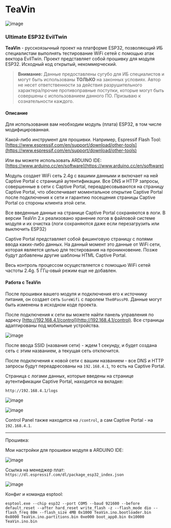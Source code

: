 # TeaVin

![image](https://github.com/Puerh0x1/TeaVin/assets/162372951/a4c1c4c0-6f32-4240-86c3-23f6e067605b)

### Ultimate ESP32 EvilTwin

**TeaVin** - русскоязычный проект на платформе ESP32, позволяющий ИБ специалистам выполнять тестирование WiFi сетей с помощью атак вектора EvilTwin. Проект представляет собой прошивку для модуля ESP32. Исходный код открытый, некоммерческий.

> **Внимание:** Данные предоставлены сугубо для ИБ специалистов и могут быть использованы **ТОЛЬКО** на законных условиях. Автор не несет ответственности за действия разрушительного характера/прочие противоправные поступки, которые могут быть совершены с использованием данного ПО. Призываю к сознательности каждого.

#### Описание

Для использования вам необходим модуль (плата) ESP32, в том числе модифицированная.

Какой-либо инструмент для прошивки. Например, Espressif Flash Tool:
[https://www.espressif.com/en/support/download/other-tools](https://www.espressif.com/en/support/download/other-tools)

Или вы можете использовать ARDUINO IDE:
[https://www.arduino.cc/en/software](https://www.arduino.cc/en/software)

Модуль создает WiFi сеть 2.4g с вашими данными и включает на ней Captive Portal с страницей аутентификации. Все DNS и HTTP запросы, совершенные в сети с Captive Portal, переадресовываются на страницу Captive Portal, что обеспечивает моментальное открытие Captive Portal после подключения к сети и гарантию посещения страницы Captive Portal со стороны клиента этой сети.

Все введенные данные на странице Captive Portal сохраняются в логи. В версии TeaVin 2.x реализовано хранение логов в файловой системе модуля и их очистка (логи сохраняются даже если перезагрузить или выключить ESP32)

Captive Portal представляет собой фишинговую страницу с полями ввода каких-либо данных. На данный момент это данные от WiFi сети, которая является целью для тестирования на проникновение. Позже будут добавлены другие шаблоны HTML Captive Portal.

Весь контроль процессом осуществляется с помощью WiFi сетей частоты 2.4g. 5 ГГц-овый режим еще не добавлен.

#### Работа с TeaVin

После прошивки вашего модуля и подключения его к источнику питания, он создает сеть `SureWifi` с паролем `The0PassP0`. Данные могут быть изменены в исходном коде проекта.

После подключения к сети вы можете найти панель управления по адресу [http://192.168.4.1/control](http://192.168.4.1/control). Все страницы адаптированы под мобильные устройства.

![image](https://github.com/Puerh0x1/TeaVin/assets/162372951/2b563db9-51d0-4d27-8ab1-642649b88c20)

После ввода SSID (названия сети) - ждем 1 секунду, и будет создана сеть с этим названием, а текущая сеть отключится.

После подключения к новой сети с вашим названием - все DNS и HTTP запросы будут переадресованы на `192.168.4.1`, то есть на Captive Portal.

Страница с логами данных, которые введены на странице аутентификации Captive Portal, находится на вкладке:

`http://192.168.4.1/logs`

![image](https://github.com/Puerh0x1/TeaVin/assets/162372951/ca1a98e3-f682-4804-a9a4-562b7f0e60d2)

![image](https://github.com/Puerh0x1/TeaVin/assets/162372951/f8386562-4b24-47b6-b27a-160a58860b50)


Control Panel также находится на `/control`, а сам Captive Portal - на `192.168.4.1`.

---

Прошивка:

Мои настройки для прошивки модуля в ARDUINO IDE:

![image](https://github.com/Puerh0x1/TeaVin/assets/162372951/53c4d524-1b1a-4e94-a0bc-41cf61a58428)

Ссылка на менеджер плат:
`https://dl.espressif.com/dl/package_esp32_index.json`

![image](https://github.com/Puerh0x1/TeaVin/assets/162372951/f84afe0c-00c5-4293-94fa-560288e4f532)


Конфиг и команда esptool:

`esptool.exe --chip esp32 --port COM5 --baud 921600 --before default_reset --after hard_reset write_flash -z --flash_mode dio --flash_freq 80m --flash_size 4MB 0x1000 TeaVin.ino.bootloader.bin 0x8000 TeaVin.ino.partitions.bin 0xe000 boot_app0.bin 0x10000 TeaVin.ino.bin`
